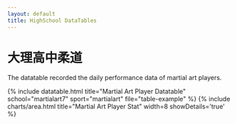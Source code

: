 ```yaml
---
layout: default
title: HighSchool DataTables
---
```


<!-- Page Heading -->
<h1 class="h3 mb-2 text-gray-800">大理高中柔道</h1>
<p class="mb-4">The datatable recorded the daily performance data of martial art players.</p>

{% include datatable.html title="Martial Art Player Datatable" school="martialart7" sport="martialart" file="table-example" %}
{% include charts/area.html title="Martial Art Player Stat" width=8 showDetails='true' %}

